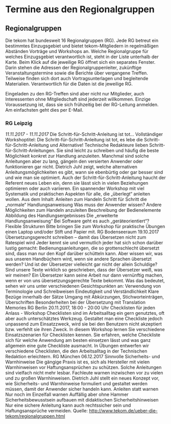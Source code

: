 # Termine aus den Regionalgruppen
## Regionalgruppen
Die tekom hat bundesweit 16 Regionalgruppen (RG). Jede RG betreut ein bestimmtes Einzugsgebiet und bietet tekom-Mitgliedern in regelmäßigen Abständen Vorträge und Workshops an. Welche Regionalgruppe für welches Einzugsgebiet verantwortlich ist, steht in der Liste unterhalb der Karte. Beim Klick auf die jeweilige RG öffnet sich ein separates Fenster. Darin stehen die Adressen der Regionalgruppenleiter, zukünftige Veranstaltungstermine sowie die Berichte über vergangene Treffen. Teilweise finden sich dort auch Vortragsunterlagen und begleitende Materialien. Verantwortlich für die Daten ist die jeweilige RG.


Eingeladen zu den RG-Treffen sind aber nicht nur Mitglieder, auch Interessenten ohne Mitgliedschaft sind jederzeit willkommen. Einzige Voraussetzung ist, dass sie sich frühzeitig bei der RG-Leitung anmelden. Am einfachsten geht dies per E-Mail.


### RG Leipzig
_11.11.2017 - 11.11.2017_
Die Schritt-für-Schritt-Anleitung ist tot...
Vollständiger Workshoptitel: Die Schritt-für-Schritt-Anleitung ist tot, es lebe die Schritt-für-Schritt-Anleitung und Alternative!
Technische Redakteure lieben Schritt-für-Schritt-Anleitungen. Sie sind leicht zu schreiben und häufig die beste Möglichkeit konkret zur Handlung anzuleiten.
Manchmal sind solche Anleitungen aber zu lang, gängeln den versierten Anwender oder funktionieren gar nicht.
Dietrich Juhl zeigt, welche alternativen Anleitungsmöglichkeiten es gibt, wann sie ebenbürtig oder gar besser sind und wie man sie optimiert.
Auch der Schritt-für-Schritt-Anleitung haucht der Referent neues Leben ein, denn sie lässt sich in vielen Beziehungen optimieren oder auch variieren. Ein spannender Workshop mit viel Systematik und praktischen Aspekten für alle, die „überlegt“ anleiten wollen.
Aus dem Inhalt:
Anleiten zum Handeln
Schritt für Schritt
die „normale“ Handlungsanweisung
Was muss der Anwender wissen?
Andere Möglichkeiten zum Handeln anzuleiten
Beschreibung der Bedienelemente
Abbildung des Handlungsergebnisses
Die „erweiterte Handlungsanweisung“
Bei Software geht es auch „geräteorientiert“?
Flexible Strukturen
Bitte bringen Sie zum Workshop für praktische Übungen einen Laptop und/oder Stift und Papier mit.
RG Bodenseeraum
19.10.2017
Übersetzungsgerecht schreiben – damit das Übersetzen nicht zum Ratespiel wird
Jeder kennt sie und vermutlich jeder hat sich schon darüber lustig gemacht: Bedienungsanleitungen, die so grottenschlecht übersetzt sind, dass man nur den Kopf darüber schütteln kann.
Aber wissen wir, was aus unseren Handbüchern wird, wenn sie andere Sprachen übersetzt werden? Und ist der Übersetzer vielleicht gar nicht der allein Schuldige? Sind unsere Texte wirklich so geschrieben, dass der Übersetzer weiß, was wir meinen?
Ein Übersetzer kann seine Arbeit nur dann vernünftig machen, wenn er von uns übersetzungsgerechte Texte bekommt.
Was das bedeutet, sehen wir uns unter verschiedenen Gesichtspunkten an:
Verwendung von Terminologie und Schreibweisen
Eindeutigkeit und Verständlichkeit
Klare Bezüge innerhalb der Sätze
Umgang mit Abkürzungen, Stichworteinträgen, Überschriften
Besonderheiten bei der Übersetzung mit Translation Memories
RG Berlin
20.11.2017, 18:00 - 20:00 Uhr
Checklisten für jeden Anlass - Workshop
Checklisten sind im Arbeitsalltag ein gern genutztes, oft aber auch unterschätztes Werkzeug. Gestaltet man eine Checkliste jedoch unpassend zum Einsatzzweck, wird sie bei den Benutzern nicht akzeptiert bzw. verfehlt sie ihren Zweck.
In diesem Workshop lernen Sie verschiedene Einsatzszenarien für Checklisten kennen. Sie erfahren, welche Checkliste sich für welche Anwendung am besten einsetzen lässt und was ganz allgemein eine gute Checkliste ausmacht.
In Übungen entwerfen wir verschiedene Checklisten, die den Arbeitsalltag in der Technischen Redaktion erleichtern.
RG München
06.12.2017
Sinnvolle Sicherheits- und Warnhinweise
Die gängige Praxis ist es, sich als Hersteller mit vielen Warnhinweisen vor Haftungsansprüchen zu schützen.
Solche Anleitungen sind vielfach nicht mehr lesbar.
Fachleute warnen inzwischen vor zu vielen und zu großen Warnhinweisen.
Dietrich Juhl stellt ein neues Konzept vor, wie Sicherheits- und Warnhinweise formuliert und gestaltet werden müssen, damit der Anwender sicher handeln kann.
Anleiten statt warnen
Nur noch im Einzelfall warnen
Auffällig aber ohne Hammer
Sicherheitsbewusstsein aufbauen mit didaktischen Sicherheitshinweisen
Nur eine sichere Anleitung kann auch rechtssicher sein und Haftungsansprüche vermeiden.
Quelle: http://www.tekom.de/ueber-die-tekom/regionalgruppen.html
